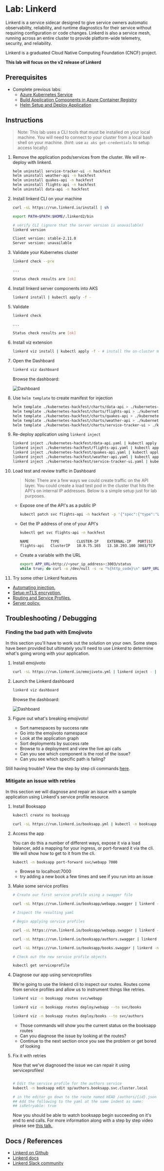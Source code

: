 # Lab: Linkerd

Linkerd is a service sidecar designed to give service owners automatic observability, reliability, and runtime diagnostics for their service without requiring configuration or code changes. Linkerd is also a service mesh, running across an entire cluster to provide platform-wide telemetry, security, and reliability.

Linkerd is a graduated Cloud Native Computing Foundation (CNCF) project.

**This lab will focus on the v2 release of Linkerd**

## Prerequisites

* Complete previous labs:
    * [Azure Kubernetes Service](../../create-aks-cluster/README.md)
    * [Build Application Components in Azure Container Registry](../../build-application/README.md)
    * [Helm Setup and Deploy Application](../../helm-setup-deploy/README.md)

## Instructions

> Note: This lab uses a CLI tools that must be installed on your local machine. You will need to connect to your cluster from a local bash shell on your machine. (hint: use `az aks get-credentials` to setup access locally)

1. Remove the application pods/services from the cluster. We will re-deploy with linkerd.

    ```bash
    helm uninstall service-tracker-ui -n hackfest
    helm uninstall weather-api -n hackfest
    helm uninstall quakes-api -n hackfest
    helm uninstall flights-api -n hackfest
    helm uninstall data-api -n hackfest
    ```

1. Install linkerd CLI on your machine

    ```bash
    curl -sL https://run.linkerd.io/install | sh

    export PATH=$PATH:$HOME/.linkerd2/bin
    ```

    ```bash
    # verify CLI (ignore that the server version is unavailable)
    linkerd version
    
    Client version: stable-2.11.0
    Server version: unavailable
    ```

1. Validate your Kubernetes cluster

    ```bash
    linkerd check --pre

    ...

    Status check results are [ok]
    ```

1. Install linkerd server components into AKS

    ```bash
    linkerd install | kubectl apply -f -
    ```

1. Validate

    ```bash
    linkerd check

    ...

    Status check results are [ok]
    ```

1. Install viz extension

    ```bash
    linkerd viz install | kubectl apply -f - # install the on-cluster metrics stack
    ```

1. Open the Dashboard

    ```bash
    linkerd viz dashboard
    ```

    Browse the dashboard:

    ![Dashboard](linkerd-dashboard.png "Dashboard")

1. Use `helm template` to create manifest for injection

    ```bash
    helm template ./kubernetes-hackfest/charts/data-api > ./kubernetes-hackfest/data-api.yaml
    helm template ./kubernetes-hackfest/charts/flights-api > ./kubernetes-hackfest/flights-api.yaml
    helm template ./kubernetes-hackfest/charts/quakes-api > ./kubernetes-hackfest/quakes-api.yaml
    helm template ./kubernetes-hackfest/charts/weather-api > ./kubernetes-hackfest/weather-api.yaml
    helm template ./kubernetes-hackfest/charts/service-tracker-ui > ./kubernetes-hackfest/service-tracker-ui.yaml
    ```

1. Re-deploy application using `linkerd inject`

    ```bash
    linkerd inject ./kubernetes-hackfest/data-api.yaml | kubectl apply -n hackfest -f -
    linkerd inject ./kubernetes-hackfest/flights-api.yaml | kubectl apply -n hackfest -f -
    linkerd inject ./kubernetes-hackfest/quakes-api.yaml | kubectl apply -n hackfest -f -
    linkerd inject ./kubernetes-hackfest/weather-api.yaml | kubectl apply -n hackfest -f -
    linkerd inject ./kubernetes-hackfest/service-tracker-ui.yaml | kubectl apply -n hackfest -f -
    ```

1. Load test and review traffic in Dashboard

    > Note: There are a few ways we could create traffic on the API layer. You could create a load test pod in the cluster that hits the API's on internal IP addresses. Below is a simple setup just for lab purposes.

    * Expose one of the API's as a public IP

        ```bash
        kubectl patch svc flights-api -n hackfest -p '{"spec":{"type":"LoadBalancer"}}'
        ```

    * Get the IP address of one of your API's

        ```bash
        kubectl get svc flights-api -n hackfest
        
        NAME          TYPE        CLUSTER-IP    EXTERNAL-IP   PORT(S)    AGE
        flights-api   ClusterIP   10.0.75.165   13.10.293.100 3003/TCP   100s
        ```

    * Create a variable with the URL

        ```bash
        export APP_URL=http://<your_ip_address>:3003/status
        while true; do curl -o /dev/null -s -w "%{http_code}\n" $APP_URL; sleep 1; done
        ```

1. Try some other Linkerd features

* [Automating injection.](https://linkerd.io/2/tasks/automating-injection)
* [Setup mTLS encryption.](https://linkerd.io/2/features/automatic-mtls)
* [Routing and Service Profiles.](https://linkerd.io/2/features/service-profiles)
* [Server policy.](https://linkerd.io/2.11/features/server-policy/)

## Troubleshooting / Debugging

### Finding the bad path with Emojivoto

In this section you'll have to work out the solution on your own. Some steps have been provided but ultimately you'll need to use Linkerd to determine what's going wrong with your application.

1. Install emojivoto

    ```bash
    curl -sL https://run.linkerd.io/emojivoto.yml | linkerd inject - | kubectl apply -f -
    ```

2. Launch the Linkerd dashboard

    ```bash
    linkerd viz dashboard
    ```

    Browse the dashboard:

    ![Dashboard](linkerd-dashboard.png "Dashboard")

3. Figure out what's breaking emojivoto!

    * Sort namespaces by success rate
    * Go into the emojivoto namespace
    * Look at the application graph
    * Sort deployments by success rate
    * Browse to a deployment and view the live api calls
    * Can you see which component is the root of the issue?
    * Can you see which specific path is failing?

Still having trouble? View the step by step cli commands [here](debug-emojivoto.sh).

### Mitigate an issue with retries

In this section we will diagnose and repair an issue with a sample application using Linkerd's service profile resource.

1. Install Booksapp

    ```bash
    kubectl create ns booksapp

    curl -sL https://run.linkerd.io/booksapp.yml | kubectl -n booksapp apply -f -
    ```

2. Access the app
  
    You can do this a number of different ways, expose it via a load balancer, add a mapping for your ingress, or port-forward it via the cli. We will show how to get to it from the cli.

    ```bash
    kubectl -n booksapp port-forward svc/webapp 7000
    ```

   * Browse to localhost:7000
   * try adding a new book a few times and see if you run into an issue

3. Make some service profiles

    ```bash
    # Create our first service profile using a swagger file
    
    curl -sL https://run.linkerd.io/booksapp/webapp.swagger | linkerd -n booksapp profile --open-api - webapp

    # Inspect the resulting yaml

    # Begin applying service profiles

    curl -sL https://run.linkerd.io/booksapp/webapp.swagger | linkerd -n booksapp profile --open-api - webapp | kubectl -n booksapp apply -f -

    curl -sL https://run.linkerd.io/booksapp/authors.swagger | linkerd -n booksapp profile --open-api - authors | kubectl -n booksapp apply -f -

    curl -sL https://run.linkerd.io/booksapp/books.swagger | linkerd -n booksapp profile --open-api - books | kubectl -n booksapp apply -f -

    # Check out the new service profile objects

    kubectl get serviceprofile

    ```

4. Diagnose our app using serviceprofiles

    We're going to use the linkerd cli to inspect our routes. Routes come from service profiles and allow us to instrument things like retries.

    ```bash
    linkerd viz -n booksapp routes svc/webapp

    linkerd viz -n booksapp routes deploy/webapp --to svc/books

    linkerd viz -n booksapp routes deploy/books --to svc/authors
    ```

    * Those commands will show you the current status on the booksapp routes
    * Can you diagnose the issue by looking at the routes?
    * Continue to the next section once you see the problem or get bored of looking

5. Fix it with retries

    Now that we've diagnosed the issue we can repair it using serviceprofiles!

    ```bash

    # Edit the service profile for the authors service
    kubectl -n booksapp edit sp/authors.booksapp.svc.cluster.local

    # in the editor go down to the route named HEAD /authors/{id}.json and add a new value after the name.
    ## Add the following to the yaml at the same indent as name:
    ## isRetryable: true

    ```

    Now you should be able to watch booksapp begin succeeding on it's end to end calls. For more information along with a step by step video please see [this talk.](https://www.youtube.com/watch?v=YJ8zP-lqB5E)

## Docs / References

* [Linkerd on Github](https://github.com/linkerd/linkerd2)
* [Linkerd docs](https://linkerd.io/2.11/overview/)
* [Linkerd Slack community](slack.linkerd.io)
